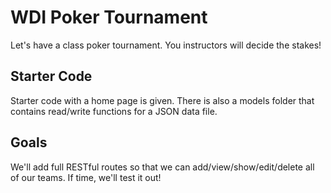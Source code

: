 # WDI Poker Tournament

Let's have a class poker tournament. You instructors will decide the stakes! 

## Starter Code

Starter code with a home page is given. There is also a models folder that contains read/write functions for a JSON data file. 

## Goals

We'll add full RESTful routes so that we can add/view/show/edit/delete all of our teams. If time, we'll test it out!
